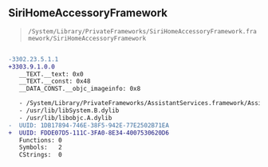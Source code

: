 ## SiriHomeAccessoryFramework

> `/System/Library/PrivateFrameworks/SiriHomeAccessoryFramework.framework/SiriHomeAccessoryFramework`

```diff

-3302.23.5.1.1
+3303.9.1.0.0
   __TEXT.__text: 0x0
   __TEXT.__const: 0x48
   __DATA_CONST.__objc_imageinfo: 0x8

   - /System/Library/PrivateFrameworks/AssistantServices.framework/AssistantServices
   - /usr/lib/libSystem.B.dylib
   - /usr/lib/libobjc.A.dylib
-  UUID: 1DB17894-746E-38F5-942E-77E2502B71EA
+  UUID: FDDE07D5-111C-3FA0-8E34-4007530620D6
   Functions: 0
   Symbols:   2
   CStrings:  0

```
